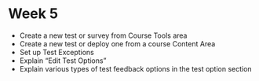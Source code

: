 # Week 5

* Create a new test or survey from Course Tools area
* Create a new test or deploy one from a course Content Area
* Set up Test Exceptions
* Explain “Edit Test Options”
* Explain various types of test feedback options in the test option section

